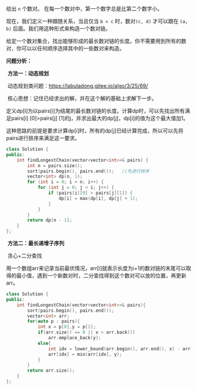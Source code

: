 给出 `n` 个数对。 在每一个数对中，第一个数字总是比第二个数字小。

现在，我们定义一种跟随关系，当且仅当 `b < c` 时，数对`(c, d)` 才可以跟在 `(a, b)` 后面。我们用这种形式来构造一个数对链。

给定一个数对集合，找出能够形成的最长数对链的长度。你不需要用到所有的数对，你可以以任何顺序选择其中的一些数对来构造。

**问题分析：**

​	**方法一：动态规划**

​		动态规划类问题：https://labuladong.gitee.io/algo/3/25/69/

​	核心思想：记住已经求出的解，并在这个解的基础上求解下一步。

​	定义dp[i]为以pairs[i]为结尾的最长数对链的长度。计算dp时，可以先找出所有满足pairs[i] [0]>pairs[j] [1]的j，并求出最大的dp[j]，dp[i]的值为这个最大值加1。

​	这种思路的前提是要求计算dp[i]时，所有的dp[j]已经计算完成，所以可以先将pairs进行排序来满足这一要求。

```c++
class Solution {
public:
    int findLongestChain(vector<vector<int>>& pairs) {
        int n = pairs.size();
        sort(pairs.begin(), pairs.end());	//先进行排序
        vector<int> dp(n, 1);
        for (int i = 0; i < n; i++) {
            for (int j = 0; j < i; j++) {
                if (pairs[i][0] > pairs[j][1]) {
                    dp[i] = max(dp[i], dp[j] + 1);
                }
            }
        }
        return dp[n - 1];
    }
};
```

​	**方法二：最长递增子序列**

​		贪心+二分查找

​	用一个数组arr来记录当前最优情况，arr[i]就表示长度为i+1的数对链的末尾可以取得的最小值，遇到一个新数对时，二分查找得到这个数对可以放的位置，再更新arr。

```c++
class Solution {
public:
    int findLongestChain(vector<vector<int>>& pairs){
        sort(pairs.begin(), pairs.end());
        vector<int> arr;
        for(auto p : pairs){
            int x = p[0],y = p[1];
            if(arr.size() == 0 || x > arr.back())
                arr.emplace_back(y);
            else{
                int idx = lower_bound(arr.begin(), arr.end(), x) - arr.begin();
                arr[idx] = min(arr[idx], y);
            }
        }
        return arr.size();
    }
};
```

